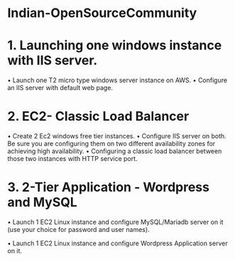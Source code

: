 # Indian-OpenSourceCommunity
# 1. Launching one windows instance with IIS server.

  •	Launch one T2 micro type windows server instance on AWS.
  •	Configure an IIS server with default web page.

# 2. EC2- Classic Load Balancer

• Create 2 Ec2 windows free tier instances.
• Configure IIS server on both. Be sure you are configuring them on two different availability zones for achieving high availability.
• Configuring a classic load balancer between those two instances with HTTP service port.

# 3. 2-Tier Application - Wordpress and MySQL

•	Launch 1 EC2 Linux instance and configure MySQL/Mariadb server on it (use your choice for password and user names). 

•	Launch 1 EC2 Linux instance and configure Wordpress Application server on it. 

